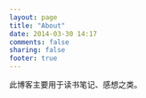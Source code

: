 ```yaml
---
layout: page
title: "About"
date: 2014-03-30 14:17
comments: false
sharing: false
footer: true
---
```

此博客主要用于读书笔记、感想之类。
